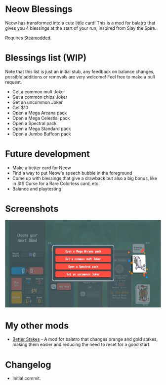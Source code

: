 # Neow Blessings
Neow has transformed into a cute little card! This is a mod for balatro that gives you 4 blessings at the start of your run, inspired from Slay the Spire.

Requires [Steamodded](https://github.com/Steamopollys/Steamodded).

# Blessings list (WIP)

Note that this list is just an initial stub, any feedback on balance changes, possible additions or removals are very welcome! Feel free to make a pull request.

- Get a common mult Joker
- Get a common chips Joker
- Get an uncommon Joker
- Get $10
- Open a Mega Arcana pack
- Open a Mega Celestial pack
- Open a Spectral pack
- Open a Mega Standard pack
- Open a Jumbo Buffoon pack

# Future development
- Make a better card for Neow
- Find a way to put Neow's speech bubble in the foreground
- Come up with blessings that give a drawback but also a big bonus, like in StS Curse for a Rare Colorless card, etc.
- Balance and playtesting

# Screenshots
![UI](Screenshots/UI.png)

# My other mods

- [Better Stakes](https://github.com/kjossul/BetterStakes) - A mod for balatro that changes orange and gold stakes, making them easier and reducing the need to reset for a good start.

# Changelog
- Initial commit.